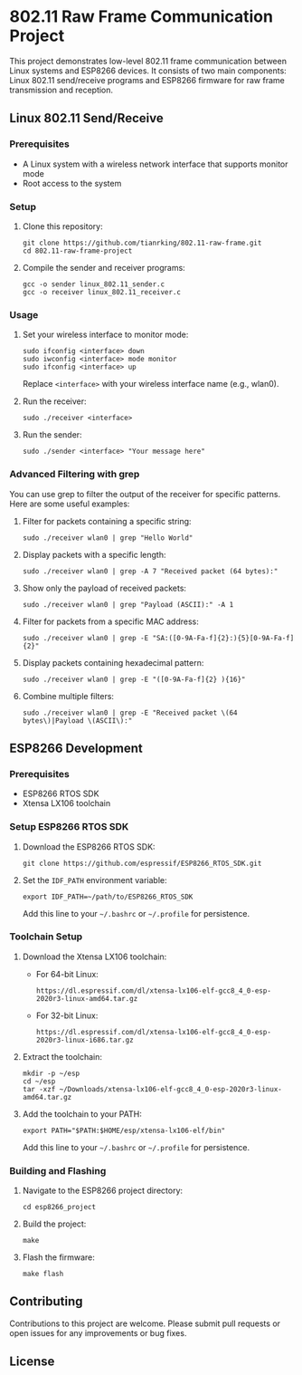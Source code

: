 # 802.11 Raw Frame Communication Project

This project demonstrates low-level 802.11 frame communication between Linux systems and ESP8266 devices. It consists of two main components: Linux 802.11 send/receive programs and ESP8266 firmware for raw frame transmission and reception.

## Linux 802.11 Send/Receive

### Prerequisites
- A Linux system with a wireless network interface that supports monitor mode
- Root access to the system

### Setup
1. Clone this repository:
   ```
   git clone https://github.com/tianrking/802.11-raw-frame.git
   cd 802.11-raw-frame-project
   ```

2. Compile the sender and receiver programs:
   ```
   gcc -o sender linux_802.11_sender.c
   gcc -o receiver linux_802.11_receiver.c
   ```

### Usage
1. Set your wireless interface to monitor mode:
   ```
   sudo ifconfig <interface> down
   sudo iwconfig <interface> mode monitor
   sudo ifconfig <interface> up
   ```
   Replace `<interface>` with your wireless interface name (e.g., wlan0).

2. Run the receiver:
   ```
   sudo ./receiver <interface>
   ```

3. Run the sender:
   ```
   sudo ./sender <interface> "Your message here"
   ```

### Advanced Filtering with grep
You can use grep to filter the output of the receiver for specific patterns. Here are some useful examples:

1. Filter for packets containing a specific string:
   ```
   sudo ./receiver wlan0 | grep "Hello World"
   ```

2. Display packets with a specific length:
   ```
   sudo ./receiver wlan0 | grep -A 7 "Received packet (64 bytes):"
   ```

3. Show only the payload of received packets:
   ```
   sudo ./receiver wlan0 | grep "Payload (ASCII):" -A 1
   ```

4. Filter for packets from a specific MAC address:
   ```
   sudo ./receiver wlan0 | grep -E "SA:([0-9A-Fa-f]{2}:){5}[0-9A-Fa-f]{2}"
   ```

5. Display packets containing hexadecimal pattern:
   ```
   sudo ./receiver wlan0 | grep -E "([0-9A-Fa-f]{2} ){16}"
   ```

6. Combine multiple filters:
   ```
   sudo ./receiver wlan0 | grep -E "Received packet \(64 bytes\)|Payload \(ASCII\):"
   ```

## ESP8266 Development

### Prerequisites
- ESP8266 RTOS SDK
- Xtensa LX106 toolchain

### Setup ESP8266 RTOS SDK
1. Download the ESP8266 RTOS SDK:
   ```
   git clone https://github.com/espressif/ESP8266_RTOS_SDK.git
   ```

2. Set the `IDF_PATH` environment variable:
   ```
   export IDF_PATH=~/path/to/ESP8266_RTOS_SDK
   ```
   Add this line to your `~/.bashrc` or `~/.profile` for persistence.

### Toolchain Setup
1. Download the Xtensa LX106 toolchain:
   - For 64-bit Linux:
     ```
     https://dl.espressif.com/dl/xtensa-lx106-elf-gcc8_4_0-esp-2020r3-linux-amd64.tar.gz
     ```
   - For 32-bit Linux:
     ```
     https://dl.espressif.com/dl/xtensa-lx106-elf-gcc8_4_0-esp-2020r3-linux-i686.tar.gz
     ```

2. Extract the toolchain:
   ```
   mkdir -p ~/esp
   cd ~/esp
   tar -xzf ~/Downloads/xtensa-lx106-elf-gcc8_4_0-esp-2020r3-linux-amd64.tar.gz
   ```

3. Add the toolchain to your PATH:
   ```
   export PATH="$PATH:$HOME/esp/xtensa-lx106-elf/bin"
   ```
   Add this line to your `~/.bashrc` or `~/.profile` for persistence.

### Building and Flashing
1. Navigate to the ESP8266 project directory:
   ```
   cd esp8266_project
   ```

2. Build the project:
   ```
   make
   ```

3. Flash the firmware:
   ```
   make flash
   ```

## Contributing
Contributions to this project are welcome. Please submit pull requests or open issues for any improvements or bug fixes.

## License
